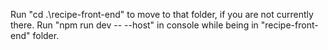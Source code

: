 Run "cd .\recipe-front-end\" to move to that folder, if you are not currently there.
Run "npm run dev -- --host" in console while being in "recipe-front-end" folder.
